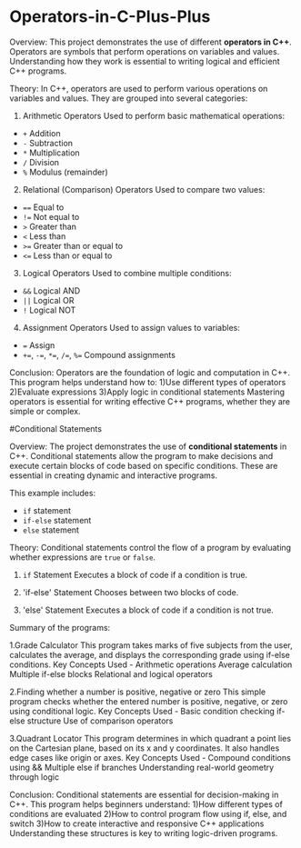 # Operators-in-C-Plus-Plus

Overview:
This project demonstrates the use of different **operators in C++**. Operators are symbols that perform operations on variables and values. 
Understanding how they work is essential to writing logical and efficient C++ programs.

Theory:
In C++, operators are used to perform various operations on variables and values. They are grouped into several categories:

1. Arithmetic Operators
Used to perform basic mathematical operations:
- `+` Addition
- `-` Subtraction
- `*` Multiplication
- `/` Division
- `%` Modulus (remainder)

2. Relational (Comparison) Operators
Used to compare two values:
- `==` Equal to
- `!=` Not equal to
- `>` Greater than
- `<` Less than
- `>=` Greater than or equal to
- `<=` Less than or equal to

3. Logical Operators
Used to combine multiple conditions:
- `&&` Logical AND
- `||` Logical OR
- `!` Logical NOT

4. Assignment Operators
Used to assign values to variables:
- `=` Assign
- `+=`, `-=`, `*=`, `/=`, `%=` Compound assignments


Conclusion:
Operators are the foundation of logic and computation in C++. This program helps understand how to:
1)Use different types of operators
2)Evaluate expressions
3)Apply logic in conditional statements
Mastering operators is essential for writing effective C++ programs, whether they are simple or complex.


#Conditional Statements

Overview:
The project demonstrates the use of **conditional statements** in C++. Conditional statements allow the program to make decisions and execute certain blocks of code based on specific conditions. These are essential in creating dynamic and interactive programs.

This example includes:
- `if` statement
- `if-else` statement
- `else` statement

Theory:
Conditional statements control the flow of a program by evaluating whether expressions are `true` or `false`.

1. `if` Statement
Executes a block of code if a condition is true.

2. 'if-else' Statement
Chooses between two blocks of code.

3. 'else' Statement
Executes a block of code if a condition is not true.

Summary of the programs:

1.Grade Calculator
This program takes marks of five subjects from the user, calculates the average, and displays the corresponding grade using if-else conditions.
Key Concepts Used - Arithmetic operations
                    Average calculation
                    Multiple if-else blocks
                    Relational and logical operators

2.Finding whether a number is positive, negative or zero
This simple program checks whether the entered number is positive, negative, or zero using conditional logic.
Key Concepts Used - Basic condition checking
                    if-else structure
                    Use of comparison operators


3.Quadrant Locator
This program determines in which quadrant a point lies on the Cartesian plane, based on its x and y coordinates. It also handles edge cases like origin or axes.
Key Concepts Used - Compound conditions using &&
                    Multiple else if branches
                    Understanding real-world geometry through logic

Conclusion:
Conditional statements are essential for decision-making in C++. 
This program helps beginners understand:
1)How different types of conditions are evaluated
2)How to control program flow using if, else, and switch
3)How to create interactive and responsive C++ applications
Understanding these structures is key to writing logic-driven programs.
